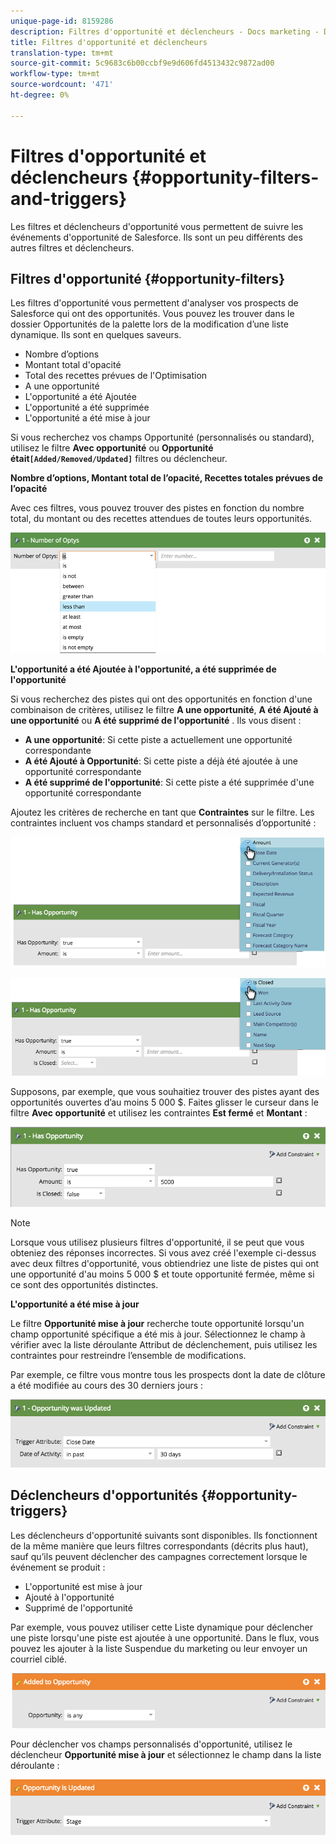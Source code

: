 ```yaml
---
unique-page-id: 8159286
description: Filtres d'opportunité et déclencheurs - Docs marketing - Documentation du produit
title: Filtres d'opportunité et déclencheurs
translation-type: tm+mt
source-git-commit: 5c9683c6b00ccbf9e9d606fd4513432c9872ad00
workflow-type: tm+mt
source-wordcount: '471'
ht-degree: 0%

---
```



# Filtres d&#39;opportunité et déclencheurs {#opportunity-filters-and-triggers}

Les filtres et déclencheurs d&#39;opportunité vous permettent de suivre les événements d&#39;opportunité de Salesforce. Ils sont un peu différents des autres filtres et déclencheurs.

## Filtres d&#39;opportunité {#opportunity-filters}

Les filtres d&#39;opportunité vous permettent d&#39;analyser vos prospects de Salesforce qui ont des opportunités. Vous pouvez les trouver dans le dossier Opportunités de la palette lors de la modification d’une liste dynamique. Ils sont en quelques saveurs.

* Nombre d’options
* Montant total d&#39;opacité
* Total des recettes prévues de l&#39;Optimisation
* A une opportunité
* L&#39;opportunité a été Ajoutée
* L&#39;opportunité a été supprimée
* L&#39;opportunité a été mise à jour

Si vous recherchez vos champs Opportunité (personnalisés ou standard), utilisez le filtre **Avec opportunité** ou **Opportunité était`[Added/Removed/Updated]`** filtres ou déclencheur.

**Nombre d’options, Montant total de l’opacité, Recettes totales prévues de l’opacité**

Avec ces filtres, vous pouvez trouver des pistes en fonction du nombre total, du montant ou des recettes attendues de toutes leurs opportunités.

![](assets/image2015-6-11-12-3a29-3a34.png)

**L&#39;opportunité a été Ajoutée à l&#39;opportunité, a été supprimée de l&#39;opportunité**

Si vous recherchez des pistes qui ont des opportunités en fonction d&#39;une combinaison de critères, utilisez le filtre **A une opportunité**, **A été Ajouté à une opportunité** ou **A été supprimé de l&#39;opportunité** . Ils vous disent :

* **A une opportunité**: Si cette piste a actuellement une opportunité correspondante
* **A été Ajouté à Opportunité**: Si cette piste a déjà été ajoutée à une opportunité correspondante
* **A été supprimé de l&#39;opportunité**: Si cette piste a été supprimée d&#39;une opportunité correspondante

Ajoutez les critères de recherche en tant que **Contraintes** sur le filtre. Les contraintes incluent vos champs standard et personnalisés d’opportunité :

![](assets/image2015-6-11-12-3a31-3a0.png)

![](assets/image2015-6-11-12-3a31-3a46.png)

Supposons, par exemple, que vous souhaitiez trouver des pistes ayant des opportunités ouvertes d’au moins 5 000 $. Faites glisser le curseur dans le filtre **Avec opportunité** et utilisez les contraintes **Est fermé** et **Montant** :

![](assets/image2015-6-11-12-3a32-3a0.png)

>[!NOTE]
>
>Lorsque vous utilisez plusieurs filtres d&#39;opportunité, il se peut que vous obteniez des réponses incorrectes. Si vous avez créé l&#39;exemple ci-dessus avec deux filtres d&#39;opportunité, vous obtiendriez une liste de pistes qui ont une opportunité d&#39;au moins 5 000 $ et toute opportunité fermée, même si ce sont des opportunités distinctes.

**L&#39;opportunité a été mise à jour**

Le filtre **Opportunité mise à jour** recherche toute opportunité lorsqu&#39;un champ opportunité spécifique a été mis à jour. Sélectionnez le champ à vérifier avec la liste déroulante Attribut de déclenchement, puis utilisez les contraintes pour restreindre l’ensemble de modifications.

Par exemple, ce filtre vous montre tous les prospects dont la date de clôture a été modifiée au cours des 30 derniers jours :

![](assets/image2015-6-11-12-3a33-3a7.png)

## Déclencheurs d&#39;opportunités {#opportunity-triggers}

Les déclencheurs d&#39;opportunité suivants sont disponibles. Ils fonctionnent de la même manière que leurs filtres correspondants (décrits plus haut), sauf qu’ils peuvent déclencher des campagnes correctement lorsque le événement se produit :

* L&#39;opportunité est mise à jour
* Ajouté à l&#39;opportunité
* Supprimé de l&#39;opportunité

Par exemple, vous pouvez utiliser cette Liste dynamique pour déclencher une piste lorsqu&#39;une piste est ajoutée à une opportunité. Dans le flux, vous pouvez les ajouter à la liste Suspendue du marketing ou leur envoyer un courriel ciblé.

![](assets/image2015-6-11-12-3a33-3a48.png)

Pour déclencher vos champs personnalisés d&#39;opportunité, utilisez le déclencheur **Opportunité mise à jour** et sélectionnez le champ dans la liste déroulante :

![](assets/image2015-6-11-12-3a33-3a34.png)

